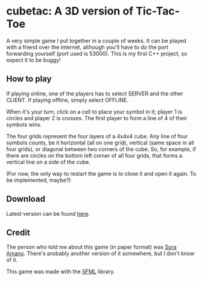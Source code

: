 # cubetac: A 3D version of Tic-Tac-Toe

A very simple game I put together in a couple of weeks. It can be played with a friend over the internet, although you'll have to do the port forwarding yourself (port used is 53000). This is my first C++ project, so expect it to be buggy!

## How to play
If playing online, one of the players has to select SERVER and the other CLIENT. If playing offline, simply select OFFLINE.

When it's your turn, click on a cell to place your symbol in it; player 1 is circles and player 2 is crosses. The first player to form a line of 4 of their symbols wins.

The four grids represent the four layers of a 4x4x4 cube. Any line of four symbols counts, be it horizontal (all on one grid), vertical (same space in all four grids), or diagonal between two corners of the cube. So, for example, if there are circles on the bottom left corner of all four grids, that forms a vertical line on a side of the cube.

(For now, the only way to restart the game is to close it and open it again. To be implemented, maybe?)

## Download

Latest version can be found [here](https://github.com/HikaruAikawa/cubetac/releases).

## Credit

The person who told me about this game (in paper format) was [Sora Amano](https://twitter.com/soraamano_). There's probably another version of it somewhere, but I don't know of it.

This game was made with the [SFML](https://www.sfml-dev.org/) library.
